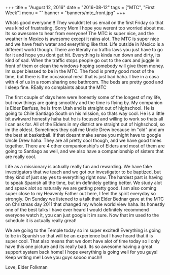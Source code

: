 +++
title = "August 12, 2016"
date = "2016-08-12"
tags = ["MTC", "First Week"]
menu = ""
banner = "banners/mtc_front.jpg"
+++

Whats good everyone!!! They wouldnt let us email on the first Friday so that was kind of frustrating. Sorry Mom I hope you werent too worried about me. Its so awesome to hear from everyone! The MTC is super nice, and the weather in Mexico is awesome except it rains alot. The MTC is super nice and we have fresh water and everything like that. Life outside in Mexico is a different world though. There are literally no traffic laws you just have to go for it and hope you dont get hit. Everything is kinda run down and dirty, its kind of sad. When the traffic stops people go out to the cars and juggle in front of them or clean the windows hoping somebody will give them money. Im super blessed to be in the MTC. The food is pretty good most of the time, but there is the occasional meal that is just bad haha. I live in a casa with 4 of us in a room sharing one bathroom. The beds are pretty good and I sleep fine. REally no complaints about the MTC

The first couple of days here were honestly some of the longest of my life, but now things are going smoothly and the time is flying by. My companion is Elder Barfuss, he is from Utah and is straight out of highschool. He is going to Chile Santiago South on his mission, so thats way cool. He is a little bit awkward honestly haha but he is focused and willing to work so thats all I can ask for. All of the Elders in my district are straight out of highschool, so im the oldest. Sometimes they call me Uncle Drew because im "old" and am the best at basketball. If that doesnt make sense you might have to google Uncle Drew haha. They are all pretty cool though, and we have good times together. There are 4 other companionship's of Elders and most of them are going to Santiago as well, and we also have a companionship of sisters that are really cool.

Life as a missionary is actually really fun and rewarding. We have fake investigators that we teach and we got our investigator to be baptized, but they kind of just say yes to everything right now. The hardest part is having to speak Spanish all the time, but im definitely getting better. We study alot and speak alot so naturally we are getting pretty good. I am also coming super close to my Heavenly Father out here, I feel the spirit everyday so strongly. On Sunday we listened to a talk that Elder Bednar gave at the MTC on Christmas day 2011 that changed my whole world view haha. Its honestly one of the best talks I have ever heard I would definitely recommend everyone watch it, you can just google it im sure. Now that im used to the schedule it is actually really great!

We are going to the Temple today so im super excited! Everything is going to be in Spanish so that will be an experience but I have heard that it is super cool. That also means that we dont have alot of time today so I only have this one picture and its really bad. Its so awesome having a great support system back home! I hope everything is going well for you guys! Keep writing me! Love you guys soooo much!!

Love,
Elder Folkman